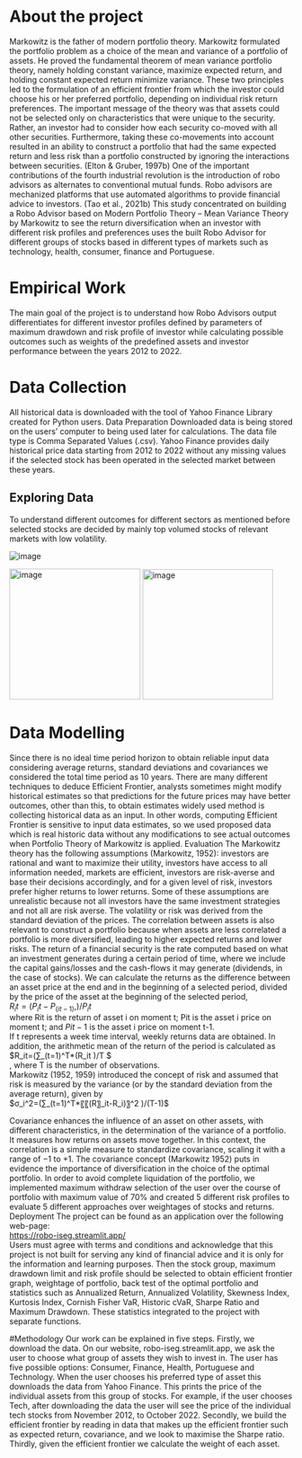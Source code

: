 # About the project

Markowitz is the father of modern portfolio theory. Markowitz formulated the portfolio problem as a choice of the mean and variance of a portfolio of assets. He proved the fundamental theorem of mean variance portfolio theory, namely holding constant variance, maximize expected return, and holding constant expected return minimize variance. These two principles led to the formulation of an efficient frontier from which the investor could choose his or her preferred portfolio, depending on individual risk return preferences. The important message of the theory was that assets could not be selected only on characteristics that were unique to the security. Rather, an investor had to consider how each security co-moved with all other securities. Furthermore, taking these co-movements into account resulted in an ability to construct a portfolio that had the same expected return and less risk than a portfolio constructed by ignoring the interactions between securities. (Elton & Gruber, 1997b)
One of the important contributions of the fourth industrial revolution is the introduction of robo advisors as alternates to conventional mutual funds. Robo advisors are mechanized platforms that use automated algorithms to provide financial advice to investors. (Tao et al., 2021b) 
This study concentrated on building a Robo Advisor based on Modern Portfolio Theory – Mean Variance Theory by Markowitz to see the return diversification when an investor with different risk profiles and preferences uses the built Robo Advisor for different groups of stocks based in different types of markets such as technology, health, consumer, finance and Portuguese. 

# Empirical Work

The main goal of the project is to understand how Robo Advisors output differentiates for different investor profiles defined by parameters of maximum drawdown and risk profile of investor while calculating possible outcomes such as weights of the predefined assets and investor performance between the years 2012 to 2022.

# Data Collection
All historical data is downloaded with the tool of Yahoo Finance Library created for Python users.
Data Preparation 
Downloaded data is being stored on the users’ computer to being used later for calculations. The data file type is Comma Separated Values (.csv). Yahoo Finance provides daily historical price data starting from 2012 to 2022 without any missing values if the selected stock has been operated in the selected market between these years. 

## Exploring Data
To understand different outcomes for different sectors as mentioned before selected stocks are decided by mainly top volumed stocks of relevant markets with low volatility. 

![image](https://user-images.githubusercontent.com/20598749/202874600-f98136fc-7905-4f44-8714-746b4f7c6bad.png)

<img width="233" alt="image" src="https://user-images.githubusercontent.com/20598749/202874634-a390c4ae-4f2b-4361-9b96-43bffc341dde.png"> <img width="232" alt="image" src="https://user-images.githubusercontent.com/20598749/202874650-a7fbc5d3-12d4-4e39-9607-f246c8f1c5d0.png">

# Data Modelling
Since there is no ideal time period horizon to obtain reliable input data considering average returns, standard deviations and covariances we considered the total time period as 10 years. 
There are many different techniques to deduce Efficient Frontier, analysts sometimes might modify historical estimates so that predictions for the future prices may have better outcomes, other than this, to obtain estimates widely used method is collecting historical data as an input.
In other words, computing Efficient Frontier is sensitive to input data estimates, so we used proposed data which is real historic data without any modifications to see actual outcomes when Portfolio Theory of Markowitz is applied.
Evaluation
The Markowitz theory has the following assumptions (Markowitz, 1952): investors are rational and want to maximize their utility, investors have access to all information needed, markets are efficient, investors are risk-averse and base their decisions accordingly, and for a given level of risk, investors prefer higher returns to lower returns. Some of these assumptions are unrealistic because not all investors have the same investment strategies and not all are risk averse. 
The volatility or risk was derived from the standard deviation of the prices. The correlation between assets is also relevant to construct a portfolio because when assets are less correlated a portfolio is more diversified, leading to higher expected returns and lower risks.
The return of a financial security is the rate computed based on what an investment generates during a certain period of time, where we include the capital gains/losses and the cash-flows it may generate (dividends, in the case of stocks). We can calculate the returns as the difference between an asset price at the end and in the beginning of a selected period, divided by the price of the asset at the beginning of the selected period, 
<br> $R_it=  (P_it-P_(it-1),)/P_it$<br> 
where Rit is the return of asset i on moment t; Pit is the asset i price on moment t; and $Pit − 1$ is the asset i price on moment t-1. 
<br> If t represents a week time interval, weekly returns data are obtained. In addition, the arithmetic mean of the return of the period is calculated as <br> $R_it=(∑_(t=1)^T*(R_it )/T $<br> ,
where T is the number of observations.
<br> 
Markowitz (1952, 1959) introduced the concept of risk and assumed that risk is measured by the variance (or by the standard deviation from the average return), given by 
<br> $σ_i^2=(∑_(t=1)^T*〖〖(R〗_it-R_i)〗^2 )/(T-1)$ <br> 

Covariance enhances the influence of an asset on other assets, with different characteristics, in the determination of the variance of a portfolio. It measures how returns on assets move together. In this context, the correlation is a simple measure to standardize covariance, scaling it with a range of −1 to +1. The covariance concept (Markowitz 1952) puts in evidence the importance of diversification in the choice of the optimal portfolio.
In order to avoid complete liquidation of the portfolio, we implemented maximum withdraw selection of the user over the course of portfolio with maximum value of 70% and created 5 different risk profiles to evaluate 5 different approaches over weightages of stocks and returns.
Deployment The project can be found as an application over the following web-page:
<br> https://robo-iseg.streamlit.app/<br> 
Users must agree with terms and conditions and acknowledge that this project is not built for serving any kind of financial advice and it is only for the information and learning purposes. Then the stock group, maximum drawdown limit and risk profile should be selected to obtain efficient frontier graph, weightage of portfolio, back test of the optimal portfolio and statistics such as Annualized Return, Annualized Volatility, Skewness Index, Kurtosis Index, Cornish Fisher VaR, Historic cVaR, Sharpe Ratio and Maximum Drawdown. These statistics integrated to the project with separate functions. 

#Methodology
Our work can be explained in five steps. Firstly, we download the data. On our website, robo-iseg.streamlit.app, we ask the user to choose what group of assets they wish to invest in. The user has five possible options: Consumer, Finance, Health, Portuguese and Technology. When the user chooses his preferred type of asset this downloads the data from Yahoo Finance. This prints the price of the individual assets from this group of stocks. For example, if the user chooses Tech, after downloading the data the user will see the price of the individual tech stocks from November 2012, to October 2022. Secondly, we build the efficient frontier by reading in data that makes up the efficient frontier such as expected return, covariance, and we look to maximise the Sharpe ratio. Thirdly, given the efficient frontier we calculate the weight of each asset. 
